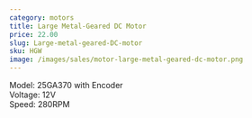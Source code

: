 ```yaml
---
category: motors
title: Large Metal-Geared DC Motor
price: 22.00
slug: Large-metal-geared-DC-motor
sku: HGW
image: /images/sales/motor-large-metal-geared-dc-motor.png
---
```

Model: 25GA370 with Encoder <br>
Voltage: 12V <br>
Speed: 280RPM
